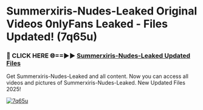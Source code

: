 # Summerxiris-Nudes-Leaked Original Videos 0nlyFans Leaked - Files Updated! (7q65u)

<h3>🔴 CLICK HERE 🌐==►► <a href="https://tinyurl.com/52m3yx9h" rel="nofollow">Summerxiris-Nudes-Leaked Updated Files</a></h3>

Get Summerxiris-Nudes-Leaked and all content. Now you can access all videos and pictures of Summerxiris-Nudes-Leaked. New Updated Files 2025!

[![7q65u](https://i.imgur.com/TnHtlc8.gif)](https://tinyurl.com/52m3yx9h)
